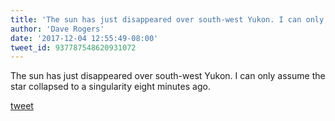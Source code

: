 ```yaml
---
title: 'The sun has just disappeared over south-west Yukon. I can only assume the...'
author: 'Dave Rogers'
date: '2017-12-04 12:55:49-08:00'
tweet_id: 937787548620931072
---
```

The sun has just disappeared over south-west Yukon. I can only assume the star collapsed to a singularity eight minutes ago.

[tweet](https://twitter.com/yukondude/status/937787548620931072)